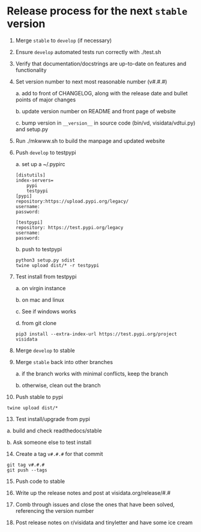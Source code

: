 # Release process for the next `stable` version

1. Merge `stable` to `develop` (if necessary)

2. Ensure `develop` automated tests run correctly with ./test.sh

3. Verify that documentation/docstrings are up-to-date on features and functionality

4. Set version number to next most reasonable number (v#.#.#)

   a. add to front of CHANGELOG, along with the release date and bullet points of major changes

   b. update version number on README and front page of website

   c. bump version in `__version__` in source code (bin/vd, visidata/vdtui.py) and setup.py

5. Run ./mkwww.sh to build the manpage and updated website

6. Push `develop` to testpypi

    a. set up a ~/.pypirc

    ```
    [distutils]
    index-servers=
        pypi
        testpypi
    [pypi]
    repository:https://upload.pypi.org/legacy/
    username:
    password:

    [testpypi]
    repository: https://test.pypi.org/legacy
    username:
    password:
    ```

    b. push to testpypi

    ```
    python3 setup.py sdist
    twine upload dist/* -r testpypi
    ```

7. Test install from testpypi

   a. on virgin instance

   b. on mac and linux

   c. See if windows works

   d. from git clone

   ```
   pip3 install --extra-index-url https://test.pypi.org/project visidata
   ```

10. Merge `develop` to stable

11. Merge `stable` back into other branches

    a. if the branch works with minimal conflicts, keep the branch

    b. otherwise, clean out the branch


12. Push stable to pypi

```
twine upload dist/*
```

13. Test install/upgrade from pypi

   a. build and check readthedocs/stable

   b. Ask someone else to test install

14. Create a tag `v#.#.#` for that commit
```
git tag v#.#.#
git push --tags
```

15. Push code to stable

16. Write up the release notes and post at visidata.org/release/#.#

17. Comb through issues and close the ones that have been solved, referencing the version number

18. Post release notes on r/visidata and tinyletter and have some ice cream
